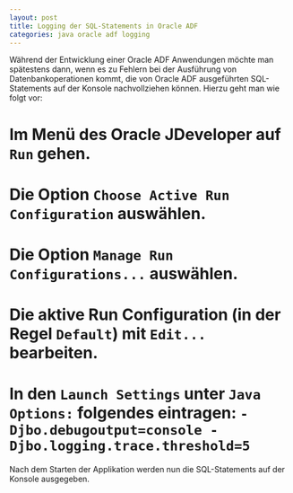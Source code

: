 ```yaml
---
layout: post
title: Logging der SQL-Statements in Oracle ADF
categories: java oracle adf logging
---
```


Während der Entwicklung einer Oracle ADF Anwendungen möchte man spätestens dann, wenn es zu Fehlern bei der Ausführung von Datenbankoperationen kommt, die von Oracle ADF ausgeführten SQL-Statements auf der Konsole nachvollziehen können. Hierzu geht man wie folgt vor:

# Im Menü des Oracle JDeveloper auf `Run` gehen. 
# Die Option `Choose Active Run Configuration` auswählen. 
# Die Option `Manage Run Configurations...` auswählen. 
# Die aktive Run Configuration (in der Regel `Default`) mit `Edit...` bearbeiten. 
# In den `Launch Settings` unter `Java Options:` folgendes eintragen: `-Djbo.debugoutput=console -Djbo.logging.trace.threshold=5`

Nach dem Starten der Applikation werden nun die SQL-Statements auf der Konsole ausgegeben.
